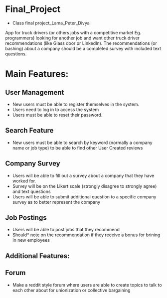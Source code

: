 # Final_Project
- Class final project_Lama_Peter_Divya

App for truck drivers (or others jobs with a competitive market Eg. programmers) looking for another job
and want other truck driver recommendations (like Glass door or LinkedIn).
The recommendations (or bashing) about a company should be a completed survey with included text questions.
# Main Features:
## User Management
- New users must be able to register themselves in the system.
- Users need to log in to access the system
- Users must be able to reset their password.
## Search Feature
- New users must be able to search by keyword (normally a company name or job type) to be able to find other User Created reviews
## Company Survey
- Users will be able to fill out a survey about a company that they have worked for.
- Survey will be on the Likert scale (strongly disagree to strongly agree) and text questions
- Users will be able to submit additional question to a specific company survey as to better represent the company
## Job Postings
- Users will be able to post jobs that they recommend
- Should* note on the recommendation if they receive a bonus for brining in new employees
## Additional Features:
## Forum
- Make a reddit style forum where users are able to create topics to talk to each other about for unionization or collective bargaining
